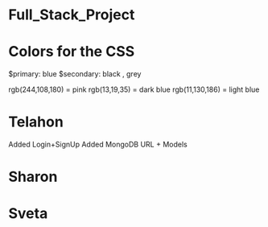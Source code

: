 # Full_Stack_Project


# Colors for the CSS
$primary: blue
$secondary: black , grey

rgb(244,108,180) = pink
rgb(13,19,35) = dark blue
rgb(11,130,186) = light blue




# Telahon
Added Login+SignUp 
Added MongoDB URL + Models

# Sharon


# Sveta 